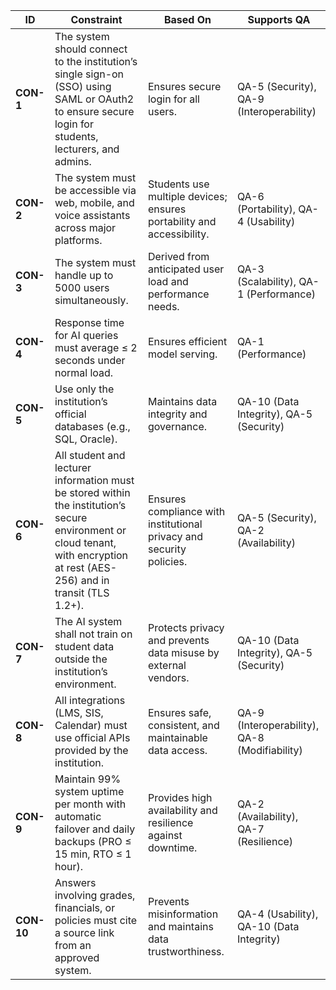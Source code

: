 | **ID** | **Constraint** | **Based On** | **Supports QA** |
|---------|----------------|---------------|-----------------|
| **CON-1** | The system should connect to the institution’s single sign-on (SSO) using SAML or OAuth2 to ensure secure login for students, lecturers, and admins. | Ensures secure login for all users. | QA-5 (Security), QA-9 (Interoperability) |
| **CON-2** | The system must be accessible via web, mobile, and voice assistants across major platforms. | Students use multiple devices; ensures portability and accessibility. | QA-6 (Portability), QA-4 (Usability) |
| **CON-3** | The system must handle up to 5000 users simultaneously. | Derived from anticipated user load and performance needs. | QA-3 (Scalability), QA-1 (Performance) |
| **CON-4** | Response time for AI queries must average ≤ 2 seconds under normal load. | Ensures efficient model serving. | QA-1 (Performance) |
| **CON-5** | Use only the institution’s official databases (e.g., SQL, Oracle). | Maintains data integrity and governance. | QA-10 (Data Integrity), QA-5 (Security) |
| **CON-6** | All student and lecturer information must be stored within the institution’s secure environment or cloud tenant, with encryption at rest (AES-256) and in transit (TLS 1.2+). | Ensures compliance with institutional privacy and security policies. | QA-5 (Security), QA-2 (Availability) |
| **CON-7** | The AI system shall not train on student data outside the institution’s environment. | Protects privacy and prevents data misuse by external vendors. | QA-10 (Data Integrity), QA-5 (Security) |
| **CON-8** | All integrations (LMS, SIS, Calendar) must use official APIs provided by the institution. | Ensures safe, consistent, and maintainable data access. | QA-9 (Interoperability), QA-8 (Modifiability) |
| **CON-9** | Maintain 99% system uptime per month with automatic failover and daily backups (PRO ≤ 15 min, RTO ≤ 1 hour). | Provides high availability and resilience against downtime. | QA-2 (Availability), QA-7 (Resilience) |
| **CON-10** | Answers involving grades, financials, or policies must cite a source link from an approved system. | Prevents misinformation and maintains data trustworthiness. | QA-4 (Usability), QA-10 (Data Integrity) |
